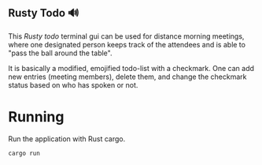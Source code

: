 Rusty Todo 🔊
---

This _Rusty todo_ terminal gui can be used for distance morning meetings, where one designated person keeps track of the attendees and is able to "pass the ball around the table".

It is basically a modified, emojified todo-list with a checkmark. One can add new entries (meeting members), delete them, and change the checkmark status based on who has spoken or not.

# Running
Run the application with Rust cargo.

`cargo run`
